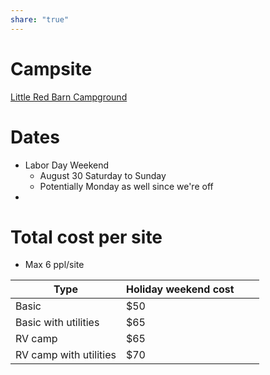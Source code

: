 ```yaml
---
share: "true"
---
```


# Campsite
[Little Red Barn Campground](https://littleredbarncampground.com/rates/camping-rates/)

# Dates
- Labor Day Weekend
	- August 30 Saturday to Sunday
	- Potentially Monday as well since we're off
- 
# Total cost per site 
- Max 6 ppl/site

| Type                   | Holiday weekend cost |     |     |
| ---------------------- | -------------------- | --- | --- |
| Basic                  | $50                  |     |     |
| Basic with utilities   | $65                  |     |     |
| RV camp                | $65                  |     |     |
| RV camp with utilities | $70                  |     |     |
